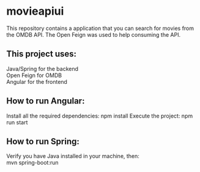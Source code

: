 # movieapiui
This repository contains a application that you can search for movies from the OMDB API. The Open Feign was used to help consuming the API.

<h2>This project uses:</h2>
Java/Spring for the backend<br>
Open Feign for OMDB<br>
Angular for the frontend


<h2>How to run Angular:</h2>
Install all the required dependencies: npm install Execute the project: npm run start<br>

<h2>How to run Spring:</h2>
Verify you have Java installed in your machine, then:<br>
mvn spring-boot:run<br>
